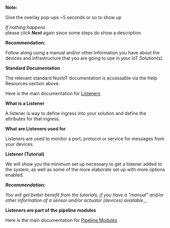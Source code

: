 **Note:**  

Give the overlay pop-ups ~5 seconds or so to show up  

_If nothing happens_  
    please _click **Next**_ again since some steps do show a description  
    
**Recommendation:**  

Follow along using a manual and/or other information you have about the devices and infrastructure that you are going to use in your IoT Solution(s).  
  
**Standard Documentation**

The relevant standard NuvIoT documentation is accessable via the Help Resources section above.

Here is the main documentation for <a href="https://support.nuviot.com/help.html#/pipelinemodules/listener" target="_blank">Listeners</a>

**What is a Listener**

A listener is way to define ingress into your solution and define the attributes for that ingress.  

**What are Listeners used for**

Listeners are used to monitor a port, protocol or service for messages from your devices.  

**Listener (Tutorial)**

We will show you the minimum set up necessary to get a listener added to the system, as well as some of the more elaborate set up with more options enabled.

**_Recommendation:_**

_You will get better benefit from the tutorials, if you have a "manual" and/or other information of a sensor and/or actuator (devices) available.__



**Listeners are part of the pipeline modules**  

Here is the main documentation for <a href="https://support.nuviot.com/help.html#/pipelinemodules/index" target="_blank">Pipeline Modules</a>  

